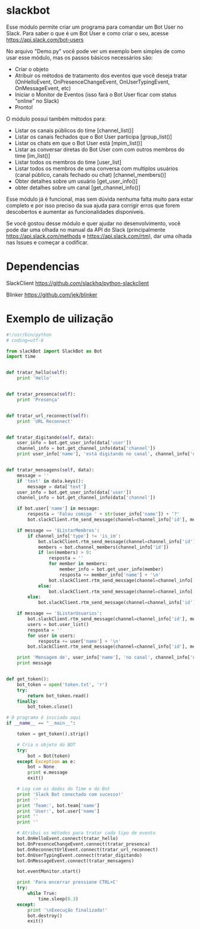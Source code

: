 
# slackbot
Esse módulo permite criar um programa para comandar um Bot User no Slack. Para saber o que é um Bot User e como criar o seu, 
acesse https://api.slack.com/bot-users

No arquivo "Demo.py" você pode ver um exemplo bem simples de como usar esse módulo, mas os passos básicos necessários são:

 - Criar o objeto
 - Atribuir os métodos de tratamento dos eventos que você deseja tratar (OnHelloEvent, OnPresenceChangeEvent,     OnUserTypingEvent, OnMessageEvent, etc)
 - Iniciar o Monitor de Eventos (isso fará o Bot User ficar com status "online" no Slack)
 - Pronto!

 
 O módulo possui também métodos para:
 - Listar os canais públicos do time [channel_list()]
 - Listar os canais fechados que o Bot User participa [group_list()]
 - Listar os chats em que o Bot User está [mpim_list()]
 - Listar as conversar diretas do Bot User com com outros membros do time [im_list()]
 - Listar todos os membros do time [user_list]
 - Listar todos os membros de uma conversa com multiplos usuários (canal público, canals fechado ou chat) [channel_members()]
 - Obter detalhes sobre um usuário [get_user_info()]
 - obter detalhes sobre um canal [get_channel_info()]
  
 Esse módulo já é funcional, mas sem dúvida nenhuma falta muito para estar completo e por isso preciso da sua ajuda para corrigir erros que forem descobertos e aumentar as funcionalidades disponíveis.

Se você gostou desse módulo e quer ajudar no desenvolvimento, você pode dar uma olhada no manual da API do Slack (principalmente https://api.slack.com/methods e https://api.slack.com/rtm), dar uma olhada nas Issues e começar a codificar.

# Dependencias

SlackClient https://github.com/slackhq/python-slackclient

Blinker https://github.com/jek/blinker

# Exemplo de uilização
```python
#!/usr/bin/python
# coding=utf-8

from slackBot import SlackBot as Bot
import time


def tratar_hello(self):
    print 'Hello'


def tratar_presenca(self):
    print 'Presença'


def tratar_url_reconnect(self):
    print 'URL Reconnect'


def tratar_digitando(self, data):
    user_info = bot.get_user_info(data['user'])
    channel_info = bot.get_channel_info(data['channel'])
    print user_info['name'], 'está digitando no canal', channel_info['name']


def tratar_mensagens(self, data):
    message = ''
    if 'text' in data.keys():
        message = data['text']
    user_info = bot.get_user_info(data['user'])
    channel_info = bot.get_channel_info(data['channel'])

    if bot.user['name'] in message:
        resposta = 'Falou comigo ' + str(user_info['name']) + '?'
        bot.slackClient.rtm_send_message(channel=channel_info['id'], message=resposta)

    if message == '$ListarMembros':
        if channel_info['type'] != 'is_im':
            bot.slackClient.rtm_send_message(channel=channel_info['id'], message='Vou providenciar os dados senhor ' + str(user_info['name']) + '...')
            members = bot.channel_members(channel_info['id'])
            if len(members) > 0:
                resposta = ''
                for member in members:
                    member_info = bot.get_user_info(member)
                    resposta += member_info['name'] + '\n'
                bot.slackClient.rtm_send_message(channel=channel_info['id'], message=resposta)
            else:
                bot.slackClient.rtm_send_message(channel=channel_info['id'], message='Não foi possivel processar')
        else:
            bot.slackClient.rtm_send_message(channel=channel_info['id'], message='Estamos em uma conversa direta, só há nós dois aqui')

    if message == '$ListarUsuarios':
        bot.slackClient.rtm_send_message(channel=channel_info['id'], message='Vou providenciar os dados senhor ' + str(user_info['name']) + '...')
        users = bot.user_list()
        resposta = ''
        for user in users:
            resposta += user['name'] + '\n'
        bot.slackClient.rtm_send_message(channel=channel_info['id'], message=resposta)

    print 'Mensagem de', user_info['name'], 'no canal', channel_info['name'] + ':'
    print message


def get_token():
    bot_token = open('token.txt', 'r')
    try:
        return bot_token.read()
    finally:
        bot_token.close()

# O programa é iniciado aqui
if __name__ == "__main__":

    token = get_token().strip()

    # Cria o objeto do BOT
    try:
        bot = Bot(token)
    except Exception as e:
        bot = None
        print e.message
        exit()

    # Log com os dados do Time e do Bot
    print 'Slack Bot conectado com sucesso!'
    print ''
    print 'Team:', bot.team['name']
    print 'User:', bot.user['name']
    print ''
    print ''

    # Atribui os métodos para tratar cada tipo de evento
    bot.OnHelloEvent.connect(tratar_hello)
    bot.OnPresenceChangeEvent.connect(tratar_presenca)
    bot.OnReconnectUrlEvent.connect(tratar_url_reconnect)
    bot.OnUserTypingEvent.connect(tratar_digitando)
    bot.OnMessageEvent.connect(tratar_mensagens)

    bot.eventMonitor.start()

    print 'Para encerrar pressione CTRL+C'
    try:
        while True:
            time.sleep(0.3)
    except:
        print '\nExecução finalizada!'
        bot.destroy()
        exit()
```
